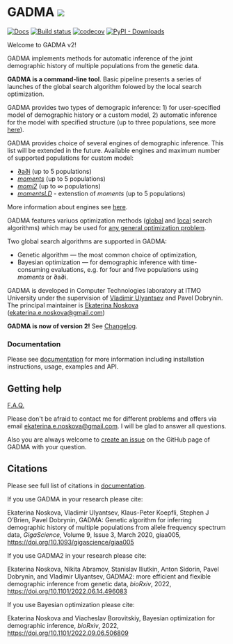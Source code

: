 # GADMA ![](http://jb.gg/badges/research-flat-square.svg)

[![Docs](https://readthedocs.org/projects/gadma/badge/?version=latest)](https://gadma.readthedocs.io/en/latest/?badge=latest) [![Build status](https://github.com/ctlab/GADMA/workflows/build/badge.svg)](https://github.com/ctlab/GADMA/actions) [![codecov](https://codecov.io/gh/ctlab/GADMA/branch/master/graph/badge.svg?token=F303UDEWDJ)](https://codecov.io/gh/ctlab/GADMA) [![PyPI - Downloads](https://img.shields.io/pypi/dm/gadma)](https://pypistats.org/packages/gadma)

Welcome to GADMA v2!

GADMA implements methods for automatic inference of the joint demographic history of multiple populations from the genetic data.

**GADMA is a command-line tool**. Basic pipeline presents a series of launches of the global search algorithm folowed by the local search optimization.

GADMA provides two types of demograpic inference: 1) for user-specified model of demographic history or a custom model, 2) automatic inference for the model with specified structure (up to three populations, see more [here](https://gadma.readthedocs.io/en/latest/user_manual/set_model/set_model_struct.html)).

GADMA provides choice of several engines of demographic inference. This list will be extended in the future. Available engines and maximum number of supported populations for custom model:

* [∂a∂i](https://bitbucket.org/gutenkunstlab/dadi/) (up to 5 populations)
* [*moments*](https://bitbucket.org/simongravel/moments/) (up to 5 populations)
* [*momi2*](https://github.com/popgenmethods/momi2/) (up to ∞ populations)
* [*momentsLD*](https://bitbucket.org/simongravel/moments/) - extenstion of *moments* (up to 5 populations)

More information about engines see [here](https://gadma.readthedocs.io/en/latest/user_manual/set_engine.html).

GADMA features variuos optimization methods ([global](https://gadma.readthedocs.io/en/latest/api/gadma.optimizers.html#global-optimizers-list) and [local](https://gadma.readthedocs.io/en/latest/api/gadma.optimizers.html#local-optimizers-list) search algorithms) which may be used for [any general optimization problem](https://gadma.readthedocs.io/en/latest/api_examples/optimization_example.html).

Two global search algorithms are supported in GADMA:

* Genetic algorithm — the most common choice of optimization,
* Bayesian optimization — for demographic inference with time-consuming evaluations, e.g. for four and five populations using *moments* or ∂a∂i.

GADMA is developed in Computer Technologies laboratory at ITMO University under the supervision of [Vladimir Ulyantsev](https://ulyantsev.com/) and Pavel Dobrynin. The principal maintainer is [Ekaterina Noskova](http://enoskova.me/) (ekaterina.e.noskova@gmail.com)

**GADMA is now of version 2!** See [Changelog](https://gadma.readthedocs.io/en/latest/changelogs.html).

### Documentation

Please see [documentation](https://gadma.readthedocs.io) for more information including installation instructions, usage, examples and API.

## Getting help

[F.A.Q.](https://gadma.readthedocs.io/en/latest/faq.html)

Please don't be afraid to contact me for different problems and offers via email ekaterina.e.noskova@gmail.com. I will be glad to answer all questions.

Also you are always welcome to [create an issue](https://github.com/ctlab/GADMA/issues) on the GitHub page of GADMA with your question.

## Citations

Please see full list of citations in [documentation](https://gadma.readthedocs.io/en/latest/citations.html).

If you use GADMA in your research please cite:

Ekaterina Noskova, Vladimir Ulyantsev, Klaus-Peter Koepfli, Stephen J O’Brien, Pavel Dobrynin, GADMA: Genetic algorithm for inferring demographic history of multiple populations from allele frequency spectrum data, *GigaScience*, Volume 9, Issue 3, March 2020, giaa005, <https://doi.org/10.1093/gigascience/giaa005>

If you use GADMA2 in your research please cite:

Ekaterina Noskova, Nikita Abramov, Stanislav Iliutkin, Anton Sidorin, Pavel Dobrynin, and Vladimir Ulyantsev, GADMA2: more efficient and flexible demographic inference from genetic data, *bioRxiv*, 2022, <https://doi.org/10.1101/2022.06.14.496083>

If you use Bayesian optimization please cite:

Ekaterina Noskova and Viacheslav Borovitskiy, Bayesian optimization for demographic inference, *bioRxiv*, 2022, <https://doi.org/10.1101/2022.09.06.506809>
